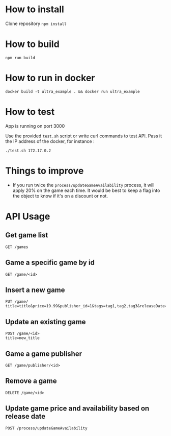 # How to install

Clone repository
`npm install`

# How to build

`npm run build`

# How to run in docker

`docker build -t ultra_example . && docker run ultra_example`

# How to test

App is running on port 3000

Use the provided `test.sh` script or write curl commands to test API. Pass it the IP address of the docker, for instance :

`./test.sh 172.17.0.2`

# Things to improve

* If you run twice the `process/updateGameAvailability` process, it will apply 20% on the game each time. It would be best to keep a flag into the object to know if it's on a discount or not.

# API Usage

## Get game list

    GET /games

## Game a specific game by id

    GET /game/<id>

## Insert a new game

    PUT /game/
    title=title&price=19.99&publisher_id=1&tags=tag1,tag2,tag3&releaseDate=UNIX_TIMESTAMP

## Update an existing game

    POST /game/<id>
    title=new_title

## Game a game publisher

    GET /game/publisher/<id>

## Remove a game

    DELETE /game/<id>

## Update game price and availability based on release date

    POST /process/updateGameAvailability
